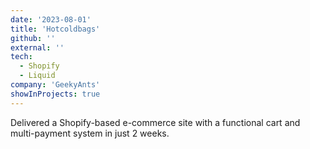 ```yaml
---
date: '2023-08-01'
title: 'Hotcoldbags'
github: ''
external: ''
tech:
  - Shopify
  - Liquid
company: 'GeekyAnts'
showInProjects: true
---
```


Delivered a Shopify-based e-commerce site with a functional cart and multi-payment system in just 2 weeks.
